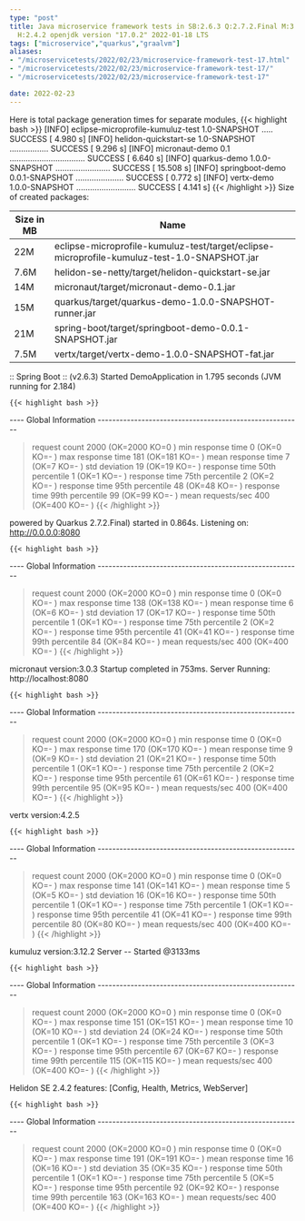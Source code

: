```yaml
---
type: "post"
title: Java microservice framework tests in SB:2.6.3 Q:2.7.2.Final M:3.3.3 V:4.2.5
  H:2.4.2 openjdk version "17.0.2" 2022-01-18 LTS
tags: ["microservice","quarkus","graalvm"]
aliases:
- "/microservicetests/2022/02/23/microservice-framework-test-17.html"
- "/microservicetests/2022/02/23/microservice-framework-test-17/"
- "/microservicetests/2022/02/23/microservice-framework-test-17"

date: 2022-02-23
---
```

 
Here is total package generation times for separate modules,
{{< highlight bash >}}
[INFO] eclipse-microprofile-kumuluz-test 1.0-SNAPSHOT ..... SUCCESS [  4.980 s]
[INFO] helidon-quickstart-se 1.0-SNAPSHOT ................. SUCCESS [  9.296 s]
[INFO] micronaut-demo 0.1 ................................. SUCCESS [  6.640 s]
[INFO] quarkus-demo 1.0.0-SNAPSHOT ........................ SUCCESS [ 15.508 s]
[INFO] springboot-demo 0.0.1-SNAPSHOT ..................... SUCCESS [  0.772 s]
[INFO] vertx-demo 1.0.0-SNAPSHOT .......................... SUCCESS [  4.141 s]
{{< /highlight >}}
Size of created packages:

| Size in MB |  Name |
|------------|-------|
| 22M | eclipse-microprofile-kumuluz-test/target/eclipse-microprofile-kumuluz-test-1.0-SNAPSHOT.jar |
| 7.6M | helidon-se-netty/target/helidon-quickstart-se.jar |
| 14M | micronaut/target/micronaut-demo-0.1.jar |
| 15M | quarkus/target/quarkus-demo-1.0.0-SNAPSHOT-runner.jar |
| 21M | spring-boot/target/springboot-demo-0.0.1-SNAPSHOT.jar |
| 7.5M | vertx/target/vertx-demo-1.0.0-SNAPSHOT-fat.jar |


:: Spring Boot :: (v2.6.3) Started DemoApplication in 1.795 seconds (JVM running for 2.184)

    {{< highlight bash >}}
---- Global Information --------------------------------------------------------
> request count                                       2000 (OK=2000   KO=0     )
> min response time                                      0 (OK=0      KO=-     )
> max response time                                    181 (OK=181    KO=-     )
> mean response time                                     7 (OK=7      KO=-     )
> std deviation                                         19 (OK=19     KO=-     )
> response time 50th percentile                          1 (OK=1      KO=-     )
> response time 75th percentile                          2 (OK=2      KO=-     )
> response time 95th percentile                         48 (OK=48     KO=-     )
> response time 99th percentile                         99 (OK=99     KO=-     )
> mean requests/sec                                    400 (OK=400    KO=-     )
{{< /highlight >}}

powered by Quarkus 2.7.2.Final) started in 0.864s. Listening on: http://0.0.0.0:8080

    {{< highlight bash >}}
---- Global Information --------------------------------------------------------
> request count                                       2000 (OK=2000   KO=0     )
> min response time                                      0 (OK=0      KO=-     )
> max response time                                    138 (OK=138    KO=-     )
> mean response time                                     6 (OK=6      KO=-     )
> std deviation                                         17 (OK=17     KO=-     )
> response time 50th percentile                          1 (OK=1      KO=-     )
> response time 75th percentile                          2 (OK=2      KO=-     )
> response time 95th percentile                         41 (OK=41     KO=-     )
> response time 99th percentile                         84 (OK=84     KO=-     )
> mean requests/sec                                    400 (OK=400    KO=-     )
{{< /highlight >}}

micronaut version:3.0.3 Startup completed in 753ms. Server Running: http://localhost:8080

    {{< highlight bash >}}
---- Global Information --------------------------------------------------------
> request count                                       2000 (OK=2000   KO=0     )
> min response time                                      0 (OK=0      KO=-     )
> max response time                                    170 (OK=170    KO=-     )
> mean response time                                     9 (OK=9      KO=-     )
> std deviation                                         21 (OK=21     KO=-     )
> response time 50th percentile                          1 (OK=1      KO=-     )
> response time 75th percentile                          2 (OK=2      KO=-     )
> response time 95th percentile                         61 (OK=61     KO=-     )
> response time 99th percentile                         95 (OK=95     KO=-     )
> mean requests/sec                                    400 (OK=400    KO=-     )
{{< /highlight >}}

vertx version:4.2.5

    {{< highlight bash >}}
---- Global Information --------------------------------------------------------
> request count                                       2000 (OK=2000   KO=0     )
> min response time                                      0 (OK=0      KO=-     )
> max response time                                    141 (OK=141    KO=-     )
> mean response time                                     5 (OK=5      KO=-     )
> std deviation                                         16 (OK=16     KO=-     )
> response time 50th percentile                          1 (OK=1      KO=-     )
> response time 75th percentile                          1 (OK=1      KO=-     )
> response time 95th percentile                         41 (OK=41     KO=-     )
> response time 99th percentile                         80 (OK=80     KO=-     )
> mean requests/sec                                    400 (OK=400    KO=-     )
{{< /highlight >}}

kumuluz version:3.12.2 Server -- Started @3133ms

    {{< highlight bash >}}
---- Global Information --------------------------------------------------------
> request count                                       2000 (OK=2000   KO=0     )
> min response time                                      0 (OK=0      KO=-     )
> max response time                                    151 (OK=151    KO=-     )
> mean response time                                    10 (OK=10     KO=-     )
> std deviation                                         24 (OK=24     KO=-     )
> response time 50th percentile                          1 (OK=1      KO=-     )
> response time 75th percentile                          3 (OK=3      KO=-     )
> response time 95th percentile                         67 (OK=67     KO=-     )
> response time 99th percentile                        115 (OK=115    KO=-     )
> mean requests/sec                                    400 (OK=400    KO=-     )
{{< /highlight >}}

Helidon SE 2.4.2 features: [Config, Health, Metrics, WebServer]

    {{< highlight bash >}}
---- Global Information --------------------------------------------------------
> request count                                       2000 (OK=2000   KO=0     )
> min response time                                      0 (OK=0      KO=-     )
> max response time                                    191 (OK=191    KO=-     )
> mean response time                                    16 (OK=16     KO=-     )
> std deviation                                         35 (OK=35     KO=-     )
> response time 50th percentile                          1 (OK=1      KO=-     )
> response time 75th percentile                          5 (OK=5      KO=-     )
> response time 95th percentile                         92 (OK=92     KO=-     )
> response time 99th percentile                        163 (OK=163    KO=-     )
> mean requests/sec                                    400 (OK=400    KO=-     )
{{< /highlight >}}
